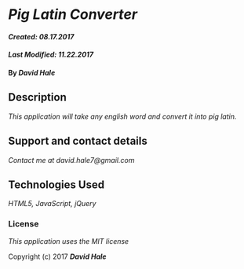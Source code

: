 # _Pig Latin Converter_

#### _Created: 08.17.2017_
#### _Last Modified: 11.22.2017_

#### By _**David Hale**_

## Description

_This application will take any english word and convert it into pig latin._

## Support and contact details

_Contact me at david.hale7@gmail.com_

## Technologies Used

_HTML5, JavaScript, jQuery_

### License

*This application uses the MIT license*

Copyright (c) 2017 **_David Hale_**
